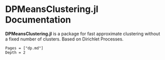 # DPMeansClustering.jl Documentation

**DPMeansClustering.jl** is a package for fast approximate clustering without a fixed number of clusters. Based on Dirichlet Processes.

```@contents
Pages = ["dp.md"]
Depth = 2
```
